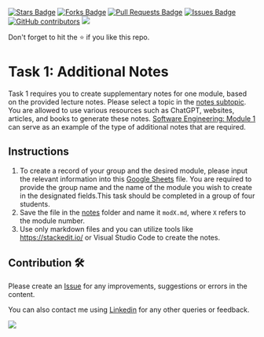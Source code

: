 <a href="https://github.com/drshahizan/special-topic-data-engineering/stargazers"><img src="https://img.shields.io/github/stars/drshahizan/special-topic-data-engineering" alt="Stars Badge"/></a>
<a href="https://github.com/drshahizan/special-topic-data-engineering/network/members"><img src="https://img.shields.io/github/forks/drshahizan/special-topic-data-engineering" alt="Forks Badge"/></a>
<a href="https://github.com/drshahizan/special-topic-data-engineering/pulls"><img src="https://img.shields.io/github/issues-pr/drshahizan/special-topic-data-engineering" alt="Pull Requests Badge"/></a>
<a href="https://github.com/drshahizan/special-topic-data-engineering/issues"><img src="https://img.shields.io/github/issues/drshahizan/special-topic-data-engineering" alt="Issues Badge"/></a>
<a href="https://github.com/drshahizan/special-topic-data-engineering/graphs/contributors"><img alt="GitHub contributors" src="https://img.shields.io/github/contributors/drshahizan/special-topic-data-engineering?color=2b9348"></a>
![](https://visitor-badge.glitch.me/badge?page_id=drshahizan/special-topic-data-engineering)

Don't forget to hit the :star: if you like this repo.

# Task 1: Additional Notes

Task 1 requires you to create supplementary notes for one module, based on the provided lecture notes. Please select a topic in the [notes subtopic](https://github.com/drshahizan/special-topic-data-engineering#notes). You are allowed to use various resources such as ChatGPT, websites, articles, and books to generate these notes. [Software Engineering: Module 1](https://github.com/drshahizan/software-engineering/blob/main/materials/sec02/mod1.md) can serve as an example of the type of additional notes that are required.

## Instructions
1. To create a record of your group and the desired module, please input the relevant information into this [Google Sheets](https://docs.google.com/spreadsheets/d/16eKnUHr0a1FUC2fl7ja2W5FrzwHZN1us-GK4_jhvZD8/edit?usp=sharing) file. You are required to provide the group name and the name of the module you wish to create in the designated fields.This task should be completed in a group of four students.
2. Save the file in the [notes](./notes) folder and name it `modX.md`, where `X` refers to the module number.
3. Use only markdown files and you can utilize tools like https://stackedit.io/ or Visual Studio Code to create the notes.

## Contribution 🛠️
Please create an [Issue](https://github.com/drshahizan/special-topic-data-engineering/issues) for any improvements, suggestions or errors in the content.

You can also contact me using [Linkedin](https://www.linkedin.com/in/drshahizan/) for any other queries or feedback.

![](https://visitor-badge.glitch.me/badge?page_id=drshahizan)



